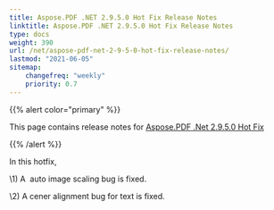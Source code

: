 ```yaml
---
title: Aspose.PDF .NET 2.9.5.0 Hot Fix Release Notes
linktitle: Aspose.PDF .NET 2.9.5.0 Hot Fix Release Notes
type: docs
weight: 390
url: /net/aspose-pdf-net-2-9-5-0-hot-fix-release-notes/
lastmod: "2021-06-05"
sitemap:
    changefreq: "weekly"
    priority: 0.7
---
```


{{% alert color="primary" %}}

This page contains release notes for [Aspose.PDF .Net 2.9.5.0 Hot Fix](https://downloads.aspose.com/pdf/net/new-releases/aspose.pdf-.net-2.9.5.0-hot-fix/)

{{% /alert %}}

In this hotfix,

\1) A  auto image scaling bug is fixed.

\2) A cener alignment bug for text is fixed.


